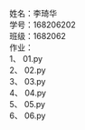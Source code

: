 姓名：李琦华  
学号：168206202  
班级：1682062  
作业：  
    1、 01.py  
    2、 02.py  
    3、 03.py  
    4、 04.py  
    5、 05.py  
    6、 06.py  
